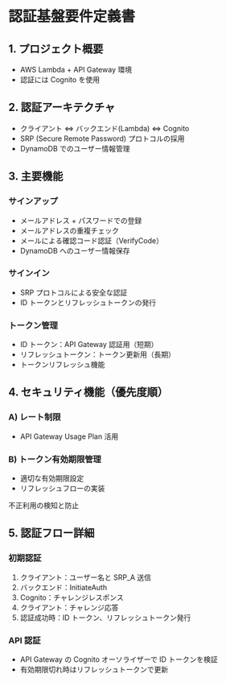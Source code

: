 # 認証基盤要件定義書

## 1. プロジェクト概要

- AWS Lambda + API Gateway 環境
- 認証には Cognito を使用

## 2. 認証アーキテクチャ

- クライアント ⇔ バックエンド(Lambda) ⇔ Cognito
- SRP (Secure Remote Password) プロトコルの採用
- DynamoDB でのユーザー情報管理

## 3. 主要機能

### サインアップ

- メールアドレス + パスワードでの登録
- メールアドレスの重複チェック
- メールによる確認コード認証（VerifyCode）
- DynamoDB へのユーザー情報保存

### サインイン

- SRP プロトコルによる安全な認証
- ID トークンとリフレッシュトークンの発行

### トークン管理

- ID トークン：API Gateway 認証用（短期）
- リフレッシュトークン：トークン更新用（長期）
- トークンリフレッシュ機能

## 4. セキュリティ機能（優先度順）

### A) レート制限

- API Gateway Usage Plan 活用

### B) トークン有効期限管理

- 適切な有効期限設定
- リフレッシュフローの実装

不正利用の検知と防止

## 5. 認証フロー詳細

### 初期認証

1. クライアント：ユーザー名と SRP_A 送信
2. バックエンド：InitiateAuth
3. Cognito：チャレンジレスポンス
4. クライアント：チャレンジ応答
5. 認証成功時：ID トークン、リフレッシュトークン発行

### API 認証

- API Gateway の Cognito オーソライザーで ID トークンを検証
- 有効期限切れ時はリフレッシュトークンで更新
